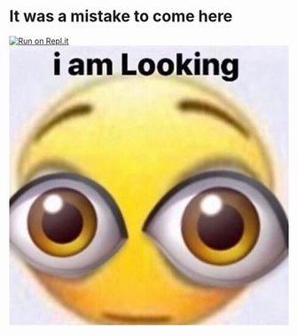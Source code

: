 # It was a mistake to come here
[![Run on Repl.it](https://repl.it/badge/github/Blakeando/Blakeando)](https://repl.it/github/Blakeando/Blakeando)
![Looking](https://raw.githubusercontent.com/Blakeando/Blakeando/master/looking.png)
